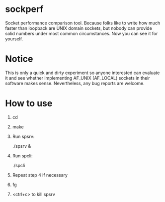 # sockperf
Socket performance comparison tool.
Because folks like to write how much faster than loopback are UNIX domain sockets, but nobody can provide solid numbers under most common circumstances. Now you can see it for yourself.

# Notice
This is only a quick and dirty experiment so anyone interested can evaluate it and see whether implementing AF_UNIX (AF_LOCAL) sockets in their software makes sense. Nevertheless, any bug reports are welcome.

# How to use

1. cd <source dir>
2. make
3. Run spsrv:

   ./spsrv &
   
4. Run spcli:

   ./spcli
   
5. Repeat step 4 if necessary
6. fg
7. <ctrl+c> to kill spsrv